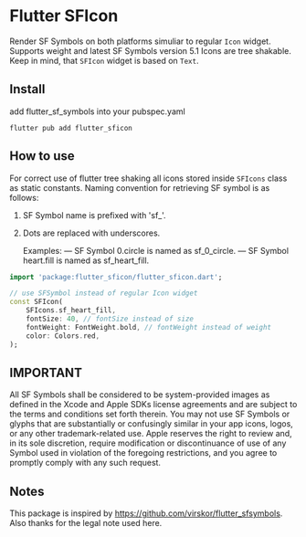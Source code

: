 # Flutter SFIcon

Render SF Symbols on both platforms simuliar to regular `Icon` widget. Supports weight and latest SF Symbols version 5.1
Icons are tree shakable. Keep in mind, that `SFIcon` widget is based on `Text`.

## Install

add flutter_sf_symbols into your pubspec.yaml

```
flutter pub add flutter_sficon
```

## How to use

For correct use of flutter tree shaking all icons stored inside `SFIcons` class as static constants.
Naming convention for retrieving SF symbol is as follows:

1. SF Symbol name is prefixed with 'sf\_'.
2. Dots are replaced with underscores.

    Examples:
    — SF Symbol 0.circle is named as sf_0_circle.
    — SF Symbol heart.fill is named as sf_heart_fill.

```dart
import 'package:flutter_sficon/flutter_sficon.dart';

// use SFSymbol instead of regular Icon widget
const SFIcon(
    SFIcons.sf_heart_fill,
    fontSize: 40, // fontSize instead of size
    fontWeight: FontWeight.bold, // fontWeight instead of weight
    color: Colors.red,
);
```

## IMPORTANT

All SF Symbols shall be considered to be system-provided images as defined in the Xcode and Apple SDKs license agreements and are subject to the terms and conditions set forth therein. You may not use SF Symbols or glyphs that are substantially or confusingly similar in your app icons, logos, or any other trademark-related use. Apple reserves the right to review and, in its sole discretion, require modification or discontinuance of use of any Symbol used in violation of the foregoing restrictions, and you agree to promptly comply with any such request.

## Notes

This package is inspired by https://github.com/virskor/flutter_sfsymbols. Also thanks for the legal note used here.
